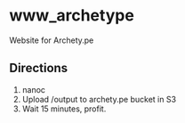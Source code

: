 www_archetype
=============

Website for Archety.pe


Directions
----------

1. nanoc
2. Upload /output to archety.pe bucket in S3
3. Wait 15 minutes, profit.

